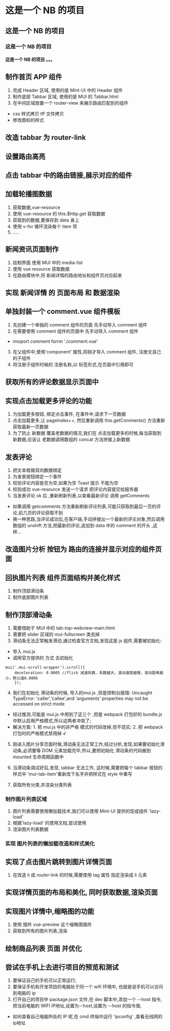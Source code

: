 # 这是一个 NB 的项目

## 这是一个 NB 的项目

### 这是一个 NB 的项目

#### 这是一个 NB 的项目 。。。

## 制作首页 APP 组件

1.  完成 Header 区域, 使用的是 Mint-UI 中的 Header 组件
2.  制作底部 Tabbar 区域, 使用的是 MUI 的 Tabbar.html
3.  在中间区域放置一个 router-view 来展示路由匹配到的组件

- css 样式拷贝 tff 文件拷贝
- 修改图标的样式

## 改造 tabbar 为 router-link

## 设置路由高亮

## 点击 tabbar 中的路由链接,展示对应的组件

## 加载轮播图数据

1.  获取数据,vue-resource
2.  使用 vue-resource 的 this.$http.get 获取数据
3.  获取到的数据,要保存到 data 身上
4.  使用 v-for 循环渲染每个 item 项
5.  .....

## 新闻资讯页面制作

1.  绘制界面 使用 MUI 中的 media-list
2.  使用 vue resource 获取数据
3.  在路由模块中,将 新闻详情的路由地址和组件页对应起来

## 实现 新闻详情 的 页面布局 和 数据渲染

## 单独封装一个 comment.vue 组件模板

1.  先创建一个单独的 comment 组件的页面 先手动导入 comment 组件
2.  在需要使用 comment 组件的页面中 先手动导入 comment 组件

- imoport comment forrm './comment.vue'

3.  在父组件中,使用'component' 属性,将刚才导入 comment 组件, 注册文自己的子组件
4.  将注册子组件时候的 注册名称,以 标签形式,在页面中引用即可

## 获取所有的评论数据显示页面中

## 实现点击加载更多评论的功能

1.  为加载更多按钮, 绑定点击事件, 在事件中,请求下一页数据
2.  点击加载更多,让 pageIndex++, 然后重新调用 this.getComments() 方法重新获取最新一页数据
3.  为了防止 新数据 覆盖老数据的情况,我们在 点击加载更多的时候,每当获取到新数据,应该让 老数据调用数组的 concat 方法拼接上新数据

## 发表评论

1.  把文本框做双向数据绑定
2.  为发表按钮绑定一个事件
3.  校验评论内容是否为空,如果为空 Toast 提示 不能为空
4.  校验成功 vue-resource 发送一个请求 把评论内容提交给服务器
5.  当发表评论 ok 后 ,重新刷新列表,以查看最新评论 调用 getComments

- 如果调用 getcomments 方法重新刷新评论列表,可能只获取到最后一页的评论,前几页的评论获取不到
- 换一种思路,当评论成功后,在客户端,手动拼接出一个最新的评论对象,然后调用数组的 unshift 方法,把最新的评论,追加到 data 中的 comment 的开头 ,这样...

## 改造图片分析 按钮为 路由的连接并显示对应的组件页面

## 回执图片列表 组件页面结构并美化样式

1.  制作顶部滑动条
2.  制作底部图片列表

## 制作顶部滑动条

1.  需要借助于 MUI 中的 tab-top-webview-main.html
2.  需要把 slider 区域的 mui-fullscreen 类去掉
3.  滑动条无法正常触发滑动,通过检查官方文档,发现这是 js 组件,需要被初始化:

- 导入 mui.js
- 调用官方提供的 方式 去初始化

```
mui('.mui-scroll-wrapper').scroll({
	deceleration: 0.0005 //flick 减速系数，系数越大，滚动速度越慢，滚动距离越小，默认值0.0006
    });
```
4. 我们在初始化 滑动条的时候, 导入的mui.js ,但是控制台报错: Uncaught TypeError: 'caller','callee',and 'arguments' properties may not be accessed on strict mode
 + 经过推测,可能是 mui.js 中用到了这三个 ,但是 webpack 打包好的 bundle.js 中默认启用严格模式,所以这两者冲突了;
 + 解决方案: 1. 把 mui.js 中的非严格 模式的代码改掉,但不现实; 
            2. 把 webpack 打包时的严格模式禁用掉  √

5. 刚进入图片分享页面时候,滑动条无法正常工作,经过分析,发现,如果要初始化滑动条,必须要等 DOM 元素加载完毕,所以,要把初始化 滑动条的代码搬到 mounted 生命周期函数中

6. 当滑动条调试好后,发现, tabbar 无法工作, 这时候,需要把每个 tabbar 按钮的样式中 'mui-tab-item'重新改下名字并把样式在 style 中重写

7. 获取所有分类,并渲染分类列表

### 制作图片列表区域
1. 图片列表需要使用懒加载技术,我们可以使用 Mint-UI 提供的现成组件 'lazy-load'
2. 根据'lazy-load' 的使用文档,尝试使用
3. 渲染图片列表数据

### 实现 图片列表的懒加载改造和样式美化

## 实现了点击图片跳转到图片详情页面
1. 在改造 li 成 router-link 的时候,需要使用 tag 属性 指定渲染成 li 元素

## 实现详情页面的布局和美化, 同时获取数据,渲染页面

## 实现图片详情中,缩略图的功能
1. 使用 插件 vue-preview 这个缩略图插件
2. 获取到所有的图片列表,渲染

## 绘制商品列表 页面 并优化

## 尝试在手机上去进行项目的预览和测试
1. 要保证自己的手机可以正常运行;
2. 要保证手机和开发项目的电脑处于同一个 wifi 环境中, 也就是说手机可以访问到电脑的 ip
3. 打开自己的项目中 package.json 文件,在 dev 脚本中,添加一个 --host 指令,把当前电脑的 WIFI IP地址,设置为--host,设置为 --host 的指令值;
 + 如何查看自己电脑所处的 IP 呢,在 cmd 终端中运行 'ipconfig' ,查看无线网的ip地址





